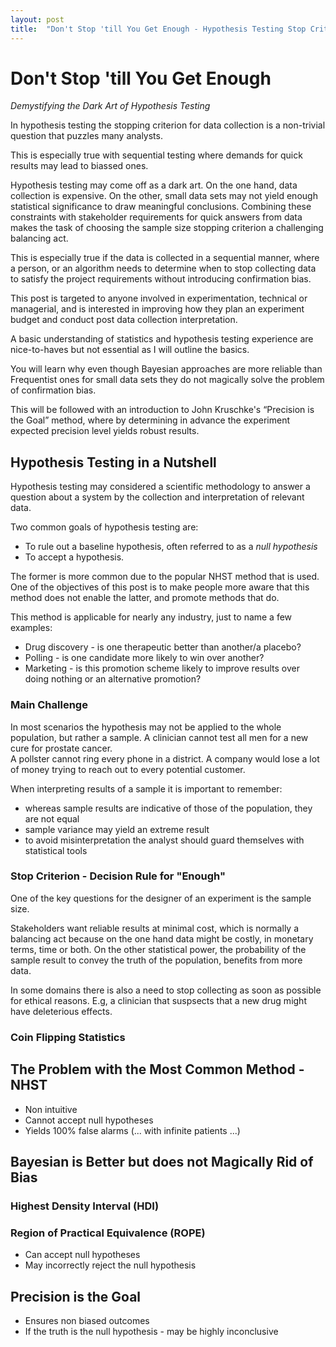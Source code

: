 ```yaml
---
layout: post
title:  "Don't Stop 'till You Get Enough - Hypothesis Testing Stop Criterion with 'Precision Is The Goal'"
---
```


# Don't Stop 'till You Get Enough
*Demystifying  the Dark Art of Hypothesis Testing*


In hypothesis testing the stopping criterion for data collection is a non-trivial question that puzzles many analysts. 

This is especially true with sequential testing where demands for quick results may lead to biassed ones. 

Hypothesis testing may come off as a dark art. On the one hand, data collection is expensive. On the other, small data sets may not yield enough statistical significance to draw meaningful conclusions. Combining these constraints with stakeholder requirements for quick answers from data makes the task of choosing the sample size stopping criterion a challenging balancing act.


This is especially true if the data is collected in a sequential manner, where a person, or an algorithm needs to determine when to stop collecting data to satisfy the project requirements without introducing confirmation bias.


This post is targeted to anyone involved in experimentation, technical or managerial, and is interested in improving how they plan an experiment budget and conduct post data collection interpretation. 

A basic understanding of statistics and hypothesis testing experience are nice-to-haves but not essential as I will outline the basics.  

You will learn why even though Bayesian approaches are more reliable than Frequentist ones for small data sets they do not magically solve the problem of confirmation bias. 

This will be followed with an introduction to John Kruschke's “Precision is the Goal” method, where by determining in advance the experiment expected precision level yields robust results.

## Hypothesis Testing in a Nutshell
Hypothesis testing may considered a scientific methodology to answer a question about a system by the collection and interpretation of relevant data.

Two common goals of hypothesis testing are:
* To rule out a baseline hypothesis, often referred to as a *null hypothesis*
* To accept a hypothesis. 

The former is more common due to the popular NHST method that is used.  
One of the objectives of this post is to make people more aware that this method 
does not enable the latter, and promote methods that do.

This method is applicable for nearly any industry, just to name a few examples:
* Drug discovery - is one therapeutic better than another/a placebo?
* Polling - is one candidate more likely to win over another?
* Marketing - is this promotion scheme likely to improve results over doing nothing or an alternative promotion? 



[//]: # (For most practiionares hypothesis testing is a means to "rule out a *null hypothesis*", i.e a baseline hypothesis, like:)
[//]: # (* Drug discovery: "Results of this new therapeutic are indistinguishable from a plaebo")
[//]: # (* Polling: "Both candidates are equally likely to win")
[//]: # (* Marketing: "Gifting a coupon has no impact on churn rates")



### Main Challenge

In most scenarios the hypothesis may not be applied to the whole population, but rather a sample. 
A clinician cannot test all men for a new cure for prostate cancer.  
A pollster cannot ring every phone in a district. 
A company would lose a lot of money trying to reach out to every potential customer.

When interpreting results of a sample it is important to remember:
* whereas sample results are indicative of those of the population, they are not equal
* sample variance may yield an extreme result
* to avoid misinterpretation the analyst should guard themselves with statistical tools

### Stop Criterion - Decision Rule for "Enough"

One of the key questions for the designer of an experiment is the sample size.  

Stakeholders want reliable results at minimal cost, which is normally a balancing act because on 
the one hand data might be costly, in monetary terms, time or both. 
On the other statistical power, the probability of the sample result to convey the truth of the population,
benefits from more data.  

In some domains there is also a need to stop collecting as soon as possible for ethical reasons. 
E.g, a clinician that suspsects that a new drug might have deleterious effects.


### Coin Flipping Statistics

## The Problem with the Most Common Method - NHST

* Non intuitive
* Cannot accept null hypotheses
* Yields 100% false alarms (... with infinite patients ...) 

## Bayesian is Better but does not Magically Rid of Bias

### Highest Density Interval (HDI)

### Region of Practical Equivalence (ROPE)

* Can accept null hypotheses
* May incorrectly reject the null hypothesis 

## Precision is the Goal

* Ensures non biased outcomes
* If the truth is the null hypothesis - may be highly inconclusive